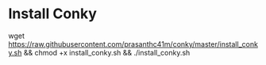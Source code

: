 # Install Conky

wget https://raw.githubusercontent.com/prasanthc41m/conky/master/install_conky.sh && 
chmod +x install_conky.sh &&
./install_conky.sh

